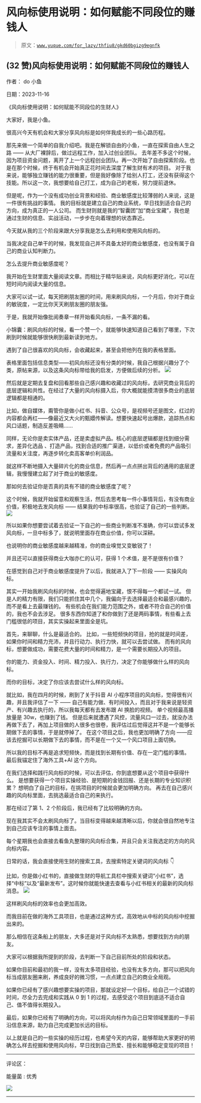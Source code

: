 # 风向标使用说明：如何赋能不同段位的赚钱人

> 原文：[`www.yuque.com/for_lazy/thfiu8/gkd60bgizg9egnfk`](https://www.yuque.com/for_lazy/thfiu8/gkd60bgizg9egnfk)

## (32 赞)风向标使用说明：如何赋能不同段位的赚钱人

作者： do 小鱼

日期：2023-11-16

《风向标使用说明：如何赋能不同段位的生财人》

大家好，我是小鱼。

很高兴今天有机会和大家分享风向标是如何伴我成长的一些心路历程。

那先来做一个简单的自我介绍吧。我是在解锁自由的小鱼，一直在探索自由人生之路 —— 从大厂裸辞后，做过远程工作，加入过创业团队。
去年差不多这个时候，因为项目资金问题，离开了上一个远程创业团队。再一次开始了自由探索阶段。也是在那个时候，终于有机会开始真正花时间去深度了解生财有术的项目。
对于我来说，能够独立赚钱的能力很重要，但是我好像除了给别人打工，还没有获得这个技能。所以这一次，我想要给自己打工，成为自己的老板，努力提前退休。

但是呢，作为一个没有成功创业背景和经验、商业敏感度比较薄弱的人来说，这是一件很有挑战的事情。
我的目标就是建立自己的商业系统，早日找到适合自己的方向，成为真正的一人公司。
而生财则就是我的“智囊团”加“商业宝藏”，我也是通过生财的信息、实战活动，一步步在向着理想的状态靠近。

今天就从我的三个阶段来跟大分享我是怎么去利用和使用风向标的。

当我决定自己单干的时候，我发现自己并不具备太好的商业敏感度，也没有属于自己的商业认知判断力。

怎么去提升商业敏感度呢？

我开始在生财里面大量阅读文章。而相比于精华贴来说，风向标更好消化，可以在短时间内阅读大量的信息。

大家可以试一试，每天把刷朋友圈的时间，用来刷风向标，一个月后，你对于商业的敏锐度，一定比你天天刷朋友圈的朋友强。

于是，我就开始像批阅奏章一样开始看风向标，一条不漏的看。

小锦囊：刷风向标的时候，看一个赞一个，就能够快速知道自己看到了哪里，下次刷到时候就能够很快刷到最新读到地方。

遇到了自己很喜欢的风向标，会收藏起来，甚至会把他列在我的表格里面。

表格里面包括信息类型——初风向标还没有分类的时候，我自己根据兴趣分了个类，原帖来源，以及这条风向标带给我的启发，方便做后续的分析。
![](img/94086bf4910f03b43c9bacab5d341a76.png)

然后就是定期去复盘和回看那些自己感兴趣和收藏过的风向标，去研究商业背后的底层逻辑和共性。在经过了大量的风向标摄入后，你大概就能摸清很多商业的底层逻辑都是相通的。

比如，做自媒体，甭管你是做小红书、抖音、公众号，是视频号还是图文，红过的内容都会再红——像最近又大火的甄嬛传解读。想要快速起号出爆款，追踪热点和风口话题，制造反差吸睛……

同样，无论你是卖实体产品，还是卖虚拟产品。核心的底层逻辑都是找到细分需求，差异化选品 、打造产品，找到合适的推广渠道，以低价或者免费的产品吸引流量和关注度，再逐步转化卖高客单价利润品。

就这样不断地摄入大量碎片化的商业信息，然后再一点点拼出背后的通用的底层逻辑，我慢慢建立起了对于商业的敏感度。

那如何去验证你是否真的具有不错的商业敏感度了呢？

这个时候，我就开始留意和观察生活，然后去思考每一件小事情背后，有没有商业价值，积极地去发风向标 —— 结果我的中标率很高，也验证了自己的一些判断。
![](img/ce0af0ed9cb0aef1f77075545dd92e9b.png)

所以如果你想要尝试着去验证一下自己的一些商业判断准不准确，你可以尝试多发风向标，一旦中标多了，就说明里面存在商业价值，你可以深耕。

也说明你的商业敏感度越来越精准，你的商业嗅觉又变敏锐了！

并且还可以直接获得商业大咖亦仁的认可，获得 1 个术值，是不是很有价值？

在感觉到自己对于商业敏感度提升了以后，我就进入了下一阶段 —— 实操风向标。

其实一开始我刷风向标的时候，也会觉得遍地宝藏，恨不得每一个都试一试。
但是人的精力有限，我们只能抓住其中几个，我偏向于去选择最适合和最感兴趣的，而不是看上去最赚钱的。
有些机会在我们能力范围之外，或者不符合自己的价值的，我也不会去涉足。
很多东西你知道了和你做到了还是两码事情，有些看上去门槛很低的项目，其实实操起来里面全是坑。

首先，来聊聊，什么是最适合的。
比如，一些短频快的项目，抢的就是时间差，如果你时间和精力充沛，并且行动力、执行力快，就可以去尝试做。
而有的风向标，想要做成功，需要花费大量的时间和精力，是一个需要长期投入的项目。

你的能力、资金投入、时间、精力投入、执行力，决定了你能够做什么样的风向标。

而你的目标，决定了你应该去尝试什么样的风向标。

就比如，我在四月的时候，刷到了关于抖音 AI 小程序项目的风向标，觉得很有兴趣，并且我评估了一下 —— 自己有能力做、有时间投入，而且对于我来说是轻资产、有兴趣去执行的，所以我每天都有去发布跟 AI 换脸的视频。
单个视频最高播放量是 30w，也赚到了钱。
但是后来就遭遇了风控，流量风口一过去，就没办法再做下去了，再加上项目做的人很多也很卷，我评估过后觉得这并不是一个能够长期做下去的事情，于是就停掉了。
在这个项目之后，我也更加明确了方向 ——应该去挖掘可以长期做下去的事情，而不是在一个又一个风口项目上面切换。

所以我的目标不再是追求短频快，而是找到长期有价值、存在一定门槛的事情。
最后我锚定住了海外工具+AI 这个方向。

在我们选择和践行风向标的时候，可以去评估，你到底想要从这个项目中获得什么。
是想要获得一个项目实操经验、是短期的金钱回报、还是长期的专业知识积累？
想明白了自己的目标，在挑项目的时候就会更加明确方向。
再去在自己感兴趣的风向标里面，去挑选最适合自己的来执行。

那在经过了第 1、2 个阶段后，我已经有了比较明确的方向。

现在我其实不会太刷风向标了。当目标变得越来越清晰以后，你就会很自然地专注到自己应该专注的事情上面去。

每个星期我也会直接去看鱼丸整理的风向标合集，并且只会关注我选定的方向的风向标内容。

日常的话，我会直接使用生财的搜索工具，去搜索特定关键词的风向标 👇

比如，你是做小红书的，直接做生财的导航工具栏中搜索关键词“小红书”，选择“中标”以及“最新发布”。这时候你就能快速去查看与小红书相关的最新的风向标消息。
![](img/1f1f888dcc2c3f6ea6a1e7b8093b2d75.png)

这样刷风向标的效率也会更加高效。

而我目前在做的海外工具项目，也是通过这种方式，高效地从中标的风向标中挖掘出来的。

那么相信在这条船上的朋友，大多还是对于风向标不太熟悉，想要找到方向的朋友。

大家可以根据我所提到的阶段，去判断一下自己目前所处的阶段和状态。

如果你目前和最初的我一样，没有太多项目经验，也没有太多方向，那可以把风向标当成朋友圈来刷，养成良好的微习惯，一点点建立自己的商业全局观。

如果你已经有了感兴趣想要实操的项目，那就设定好一个目标，给自己一个试错的时间，尽全力去完成和实践从 0 到 1 的过程，去感受这个项目到底适不适合自己、值不值得长期投入。

最后，如果你已经有了明确的方向，可以将风向标作为自己日常领域里面的一手前沿信息来源，助力自己完成更加长远的目标。

以上就是自己的一些实操的经历过程，也希望今天的内容，能够帮助大家更好的明确怎么样去挖掘和使用风向标，早日找到自己热爱、擅长和能够稳定变现的项目！

* * *

评论区：

能量菌 : 优秀

![](img/1c37d505930596d12a88ab23e11aa07a.png)

* * *